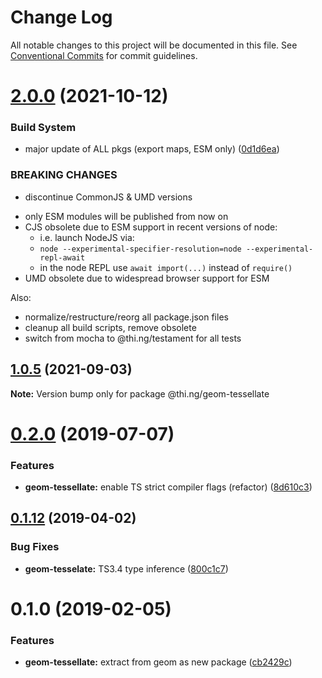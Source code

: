 # Change Log

All notable changes to this project will be documented in this file.
See [Conventional Commits](https://conventionalcommits.org) for commit guidelines.

# [2.0.0](https://github.com/thi-ng/umbrella/compare/@thi.ng/geom-tessellate@1.0.5...@thi.ng/geom-tessellate@2.0.0) (2021-10-12)


### Build System

* major update of ALL pkgs (export maps, ESM only) ([0d1d6ea](https://github.com/thi-ng/umbrella/commit/0d1d6ea9fab2a645d6c5f2bf2591459b939c09b6))


### BREAKING CHANGES

* discontinue CommonJS & UMD versions

- only ESM modules will be published from now on
- CJS obsolete due to ESM support in recent versions of node:
  - i.e. launch NodeJS via:
  - `node --experimental-specifier-resolution=node --experimental-repl-await`
  - in the node REPL use `await import(...)` instead of `require()`
- UMD obsolete due to widespread browser support for ESM

Also:
- normalize/restructure/reorg all package.json files
- cleanup all build scripts, remove obsolete
- switch from mocha to @thi.ng/testament for all tests






##  [1.0.5](https://github.com/thi-ng/umbrella/compare/@thi.ng/geom-tessellate@1.0.4...@thi.ng/geom-tessellate@1.0.5) (2021-09-03)

**Note:** Version bump only for package @thi.ng/geom-tessellate

#  [0.2.0](https://github.com/thi-ng/umbrella/compare/@thi.ng/geom-tessellate@0.1.17...@thi.ng/geom-tessellate@0.2.0) (2019-07-07)

###  Features

- **geom-tessellate:** enable TS strict compiler flags (refactor) ([8d610c3](https://github.com/thi-ng/umbrella/commit/8d610c3))

##  [0.1.12](https://github.com/thi-ng/umbrella/compare/@thi.ng/geom-tessellate@0.1.11...@thi.ng/geom-tessellate@0.1.12) (2019-04-02)

###  Bug Fixes

- **geom-tesselate:** TS3.4 type inference ([800c1c7](https://github.com/thi-ng/umbrella/commit/800c1c7))

#  0.1.0 (2019-02-05)

###  Features

- **geom-tessellate:** extract from geom as new package ([cb2429c](https://github.com/thi-ng/umbrella/commit/cb2429c))
